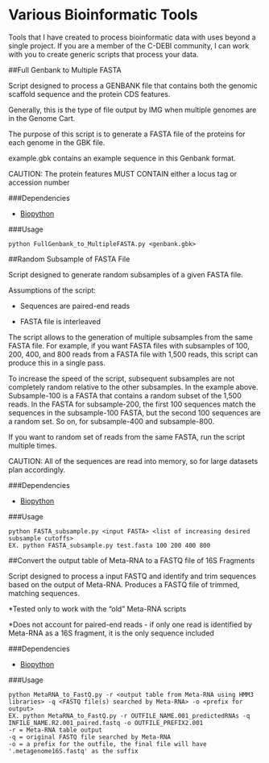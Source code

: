 Various Bioinformatic Tools
===========================

Tools that I have created to process bioinformatic data with uses beyond a single project. 
If you are a member of the C-DEBI community, I can work with you to create generic scripts that process your data. 

##Full Genbank to Multiple FASTA

Script designed to process a GENBANK file that contains both the genomic scaffold sequence and the protein CDS features. 

Generally, this is the type of file output by IMG when multiple genomes are in the Genome Cart.

The purpose of this script is to generate a FASTA file of the proteins for each genome in the GBK file.

example.gbk contains an example sequence in this Genbank format.

CAUTION: The protein features MUST CONTAIN either a locus tag or accession number

###Dependencies

* [Biopython](http://biopython.org/wiki/Download)

###Usage
```
python FullGenbank_to_MultipleFASTA.py <genbank.gbk>
```

##Random Subsample of FASTA File

Script designed to generate random subsamples of a given FASTA file.

Assumptions of the script:

* Sequences are paired-end reads

* FASTA file is interleaved

The script allows to the generation of multiple subsamples from the same FASTA file. For example, if you want FASTA files with subsamples of 100, 200, 400, and 800 reads from a FASTA file with 1,500 reads, this script can produce this in a single pass.

To increase the speed of the script, subsequent subsamples are not completely random relative to the other subsamples. In the example above. Subsample-100 is a FASTA that contains a random subset of the 1,500 reads. In the FASTA for subsample-200, the first 100 sequences match the sequences in the subsample-100 FASTA, but the second 100 sequences are a random set. So on, for subsample-400 and subsample-800.

If you want to random set of reads from the same FASTA, run the script multiple times.

CAUTION: All of the sequences are read into memory, so for large datasets plan accordingly.

###Dependencies

* [Biopython](http://biopython.org/wiki/Download)

###Usage
```
python FASTA_subsample.py <input FASTA> <list of increasing desired subsample cutoffs>
EX. python FASTA_subsample.py test.fasta 100 200 400 800
```


##Convert the output table of Meta-RNA to a FASTQ file of 16S Fragments

Script designed to process a input FASTQ and identify and trim sequences based on the output of Meta-RNA. Produces a FASTQ file of trimmed, matching sequences.

*Tested only to work with the “old” Meta-RNA scripts

*Does not account for paired-end reads - if only one read is identified by Meta-RNA as a 16S fragment, it is the only sequence included

###Dependencies

* [Biopython](http://biopython.org/wiki/Download)

###Usage
```
python MetaRNA_to_FastQ.py -r <output table from Meta-RNA using HMM3 libraries> -q <FASTQ file(s) searched by Meta-RNA> -o <prefix for output>
EX. python MetaRNA_to_FastQ.py -r OUTFILE_NAME.001_predictedRNAs -q INFILE_NAME.R2.001_paired.fastq -o OUTFILE_PREFIX2.001
-r = Meta-RNA table output
-q = original FASTQ file searched by Meta-RNA
-o = a prefix for the outfile, the final file will have '.metagenome16S.fastq' as the suffix
```
